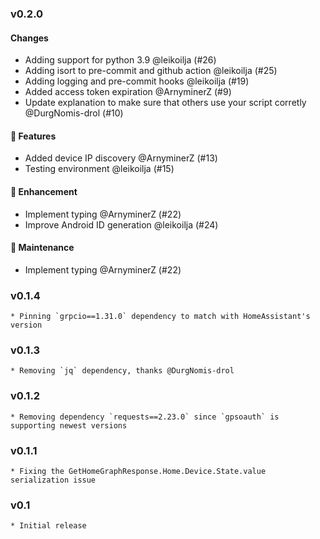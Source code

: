 ### v0.2.0
#### Changes

- Adding support for python 3.9 @leikoilja (#26)
- Adding isort to pre-commit and github action @leikoilja (#25)
- Adding logging and pre-commit hooks @leikoilja (#19)
- Added access token expiration @ArnyminerZ (#9)
- Update explanation to make sure that others use your script corretly @DurgNomis-drol (#10)

#### 🚀 Features

- Added device IP discovery @ArnyminerZ (#13)
- Testing environment @leikoilja (#15)

#### 🔧 Enhancement

- Implement typing @ArnyminerZ (#22)
- Improve Android ID generation @leikoilja (#24)

#### 🧰 Maintenance

- Implement typing @ArnyminerZ (#22)

### v0.1.4
    * Pinning `grpcio==1.31.0` dependency to match with HomeAssistant's version

### v0.1.3
    * Removing `jq` dependency, thanks @DurgNomis-drol

### v0.1.2
    * Removing dependency `requests==2.23.0` since `gpsoauth` is supporting newest versions

### v0.1.1
    * Fixing the GetHomeGraphResponse.Home.Device.State.value serialization issue

### v0.1
    * Initial release
